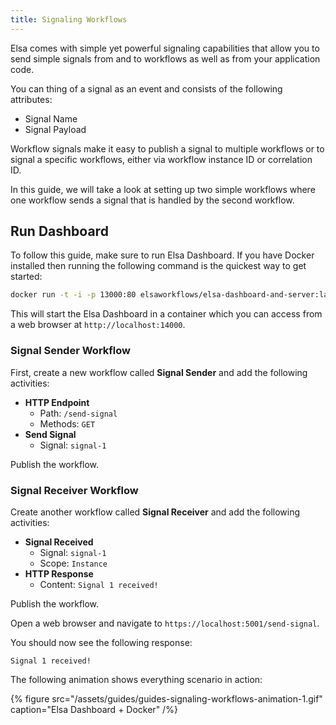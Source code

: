 ```yaml
---
title: Signaling Workflows
---
```


Elsa comes with simple yet powerful signaling capabilities that allow you to send simple signals from and to workflows as well as from your application code.

You can thing of a signal as an event and consists of the following attributes:

* Signal Name
* Signal Payload

Workflow signals make it easy to publish a signal to multiple workflows or to signal a specific workflows, either via workflow instance ID or correlation ID.

In this guide, we will take a look at setting up two simple workflows where one workflow sends a signal that is handled by the second workflow.

## Run Dashboard

To follow this guide, make sure to run Elsa Dashboard. If you have Docker installed then running the following command is the quickest way to get started:

```bash
docker run -t -i -p 13000:80 elsaworkflows/elsa-dashboard-and-server:latest
```

This will start the Elsa Dashboard in a container which you can access from a web browser at `http://localhost:14000`.

### Signal Sender Workflow

First, create a new workflow called **Signal Sender** and add the following activities:

- **HTTP Endpoint**
    - Path: `/send-signal`
    - Methods: `GET`
- **Send Signal**
    - Signal: `signal-1`
    
Publish the workflow.
    
### Signal Receiver Workflow

Create another workflow called **Signal Receiver** and add the following activities:

- **Signal Received**
    - Signal: `signal-1`
    - Scope: `Instance`
- **HTTP Response**
    - Content: `Signal 1 received!`

Publish the workflow.

Open a web browser and navigate to `https://localhost:5001/send-signal`.

You should now see the following response:

```text
Signal 1 received!
```

The following animation shows everything scenario in action:

{% figure src="/assets/guides/guides-signaling-workflows-animation-1.gif" caption="Elsa Dashboard + Docker" /%}